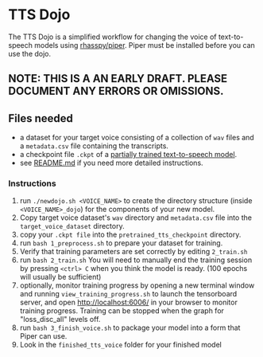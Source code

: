 # TTS Dojo

The TTS Dojo is a simplified workflow for changing the voice of text-to-speech models using [rhasspy/piper](https://github.com/rhasspy/piper).
Piper must be installed before you can use the dojo.

## NOTE: THIS IS A AN EARLY DRAFT. PLEASE DOCUMENT ANY ERRORS OR OMISSIONS.

## Files needed
- a dataset for your target voice consisting of a collection of `wav` files and a `metadata.csv` file containing the transcripts.
- a checkpoint file `.ckpt` of a [partially trained text-to-speech model](https://huggingface.co/datasets/rhasspy/piper-checkpoints/tree/main).
- see [README.md](README.md) if you need more detailed instructions.

### Instructions
1. run `./newdojo.sh <VOICE_NAME>` to create the directory structure (inside `<VOICE_NAME>_dojo`)  for the components of your new model.
2. Copy target voice dataset's `wav` directory and `metadata.csv` file into the `target_voice_dataset` directory.
3. copy your  `.ckpt file` into the `pretrained_tts_checkpoint` directory. 
4. run `bash 1_preprocess.sh` to prepare your dataset for training.
5. Verify that training parameters are set correctly by editing `2_train.sh`
6. run `bash 2_train.sh`  You will need to manually end the training session by pressing `<ctrl> C` when you think the model is ready. (100 epochs will usually be sufficient)
7. optionally, monitor training progress by opening a new terminal window and running `view_training_progress.sh` to launch the tensorboard server, and open [http://localhost:6006/](http://localhost:6006/) in your browser to monitor training progress.  Training can be stopped when the graph for "loss_disc_all" levels off.
8. run `bash 3_finish_voice.sh` to package your model into a form that Piper can use.
9. Look in the `finished_tts_voice` folder for your finished model

  
  


